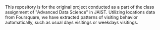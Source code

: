 This repository is for the original project conducted as a part of the class assignment of "Advanced Data Science" in JAIST.
Utilizing locations data from Foursquare, we have extracted patterns of visiting behavior automatically, such as usual days visitings or weekdays visitings.
